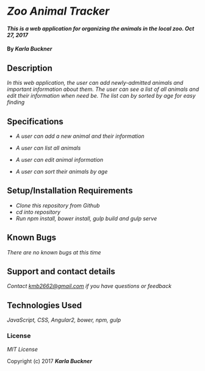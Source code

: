 # _Zoo Animal Tracker_

#### _This is a web application for organizing the animals in the local zoo. Oct 27, 2017_

#### By _**Karla Buckner**_

## Description

_In this web application, the user can add newly-admitted animals and important information about them. The user can see a list of all animals and edit their information when need be. The list can by sorted by age for easy finding_

## Specifications

* _A user can add a new animal and their information_

* _A user can list all animals_

* _A user can edit animal information_

* _A user can sort their animals by age_


## Setup/Installation Requirements

* _Clone this repository from Github_
* _cd into repository_
* _Run npm install, bower install, gulp build and gulp serve_

## Known Bugs

_There are no known bugs at this time_

## Support and contact details

_Contact kmb2662@gmail.com if you have questions or feedback_

## Technologies Used

_JavaScript, CSS, Angular2, bower, npm, gulp_

### License

*MIT License*

Copyright (c) 2017 **_Karla Buckner_**
